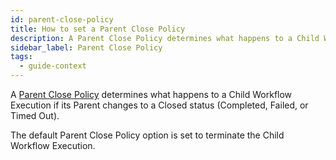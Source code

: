```yaml
---
id: parent-close-policy
title: How to set a Parent Close Policy
description: A Parent Close Policy determines what happens to a Child Workflow Execution if its Parent changes to a Closed status (Completed, Failed, or Timed Out).
sidebar_label: Parent Close Policy
tags:
  - guide-context
---
```


A [Parent Close Policy](/concepts/what-is-a-parent-close-policy) determines what happens to a Child Workflow Execution if its Parent changes to a Closed status (Completed, Failed, or Timed Out).

The default Parent Close Policy option is set to terminate the Child Workflow Execution.
